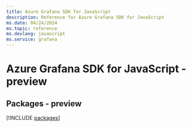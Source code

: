 ```yaml
---
title: Azure Grafana SDK for JavaScript
description: Reference for Azure Grafana SDK for JavaScript
ms.date: 04/24/2024
ms.topic: reference
ms.devlang: javascript
ms.service: grafana
---
```

# Azure Grafana SDK for JavaScript - preview
## Packages - preview
[!INCLUDE [packages](grafana-index.md)]